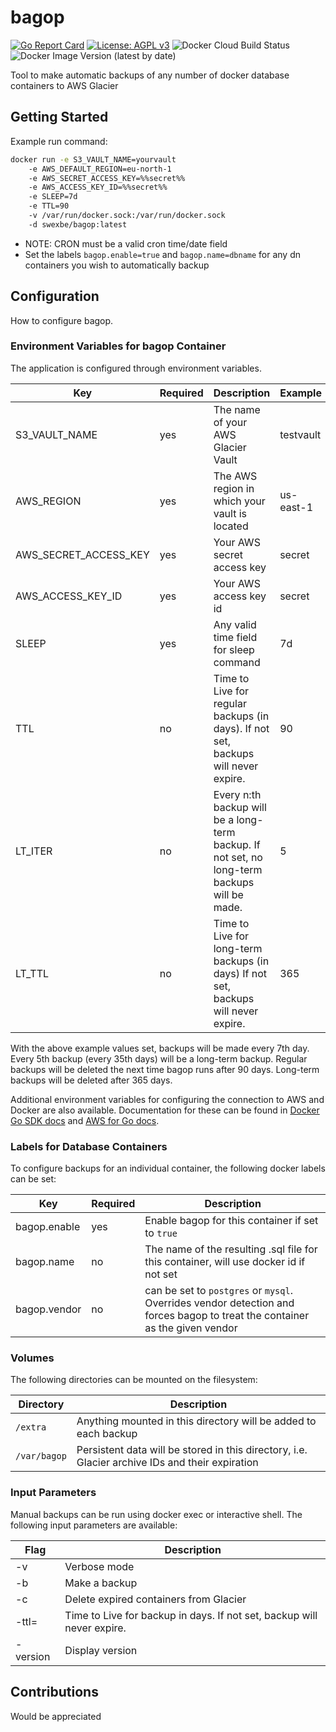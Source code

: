 # bagop

[![Go Report Card](https://goreportcard.com/badge/github.com/swexbe/bagop)](https://goreportcard.com/report/github.com/swexbe/bagop)
[![License: AGPL v3](https://img.shields.io/badge/License-AGPL%20v3-blue.svg)](https://www.gnu.org/licenses/agpl-3.0)
![Docker Cloud Build Status](https://img.shields.io/docker/cloud/build/swexbe/bagop)
![Docker Image Version (latest by date)](https://img.shields.io/docker/v/swexbe/bagop)

Tool to make automatic backups of any number of docker database containers to AWS Glacier

## Getting Started

Example run command:

```bash
docker run -e S3_VAULT_NAME=yourvault
    -e AWS_DEFAULT_REGION=eu-north-1
    -e AWS_SECRET_ACCESS_KEY=%%secret%%
    -e AWS_ACCESS_KEY_ID=%%secret%%
    -e SLEEP=7d
    -e TTL=90
    -v /var/run/docker.sock:/var/run/docker.sock
    -d swexbe/bagop:latest
```

- NOTE: CRON must be a valid cron time/date field
- Set the labels `bagop.enable=true` and `bagop.name=dbname` for any dn containers you wish to automatically backup

## Configuration

How to configure bagop.

### Environment Variables for bagop Container

The application is configured through environment variables.

| Key                   | Required | Description                                                                                  | Example   |
| --------------------- | -------- | -------------------------------------------------------------------------------------------- | --------- |
| S3_VAULT_NAME         | yes      | The name of your AWS Glacier Vault                                                           | testvault |
| AWS_REGION            | yes      | The AWS region in which your vault is located                                                | us-east-1 |
| AWS_SECRET_ACCESS_KEY | yes      | Your AWS secret access key                                                                   | secret    |
| AWS_ACCESS_KEY_ID     | yes      | Your AWS access key id                                                                       | secret    |
| SLEEP                 | yes      | Any valid time field for sleep command                                                       | 7d        |
| TTL                   | no       | Time to Live for regular backups (in days). If not set, backups will never expire.           | 90        |
| LT_ITER               | no       | Every n:th backup will be a long-term backup. If not set, no long-term backups will be made. | 5         |
| LT_TTL                | no       | Time to Live for long-term backups (in days) If not set, backups will never expire.          | 365       |

With the above example values set, backups will be made every 7th day. Every 5th backup (every 35th days) will be a long-term backup. Regular backups will be deleted the next time bagop runs after 90 days. Long-term backups will be deleted after 365 days.

Additional environment variables for configuring the connection to AWS and Docker are also available. Documentation for these can be found in [Docker Go SDK docs](https://pkg.go.dev/github.com/docker/docker/client#NewEnvClient) and [AWS for Go docs](https://docs.aws.amazon.com/sdk-for-go/v1/developer-guide/configuring-sdk.html).

### Labels for Database Containers

To configure backups for an individual container, the following docker labels can be set:

| Key          | Required | Description                                                                                                                 |
| ------------ | -------- | --------------------------------------------------------------------------------------------------------------------------- |
| bagop.enable | yes      | Enable bagop for this container if set to `true`                                                                            |
| bagop.name   | no       | The name of the resulting .sql file for this container, will use docker id if not set                                       |
| bagop.vendor | no       | can be set to `postgres` or `mysql`. Overrides vendor detection and forces bagop to treat the container as the given vendor |

### Volumes

The following directories can be mounted on the filesystem:

| Directory    | Description                                                                                     |
| ------------ | ----------------------------------------------------------------------------------------------- |
| `/extra`     | Anything mounted in this directory will be added to each backup                                 |
| `/var/bagop` | Persistent data will be stored in this directory, i.e. Glacier archive IDs and their expiration |

### Input Parameters

Manual backups can be run using docker exec or interactive shell. The following input parameters are available:

| Flag | Description |
|----------|------------------------------------------------------------------------|
| -v | Verbose mode |
| -b | Make a backup |
| -c | Delete expired containers from Glacier |
| -ttl= | Time to Live for backup in days. If not set, backup will never expire. |
| -version | Display version |

## Contributions

Would be appreciated
